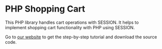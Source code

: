 # PHP Shopping Cart
This PHP library handles cart operations with SESSION. It helps to implement shopping cart functionality with PHP using SESSION.

Go to [our website](https://www.codexworld.com/simple-php-shopping-cart-using-sessions/) to get the step-by-step tutorial and download the source code.
